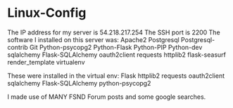 # Linux-Config

The IP address for my server is 54.218.217.254
The SSH port is 2200
The software I installed on this server was:
Apache2
Postgresql
Postgresql-contrib
Git
Python-psycopg2
Python-Flask
Python-PIP
Python-dev
sqlalchemy
Flask-SQLAlchemy
oauth2client
requests
httplib2
flask-seasurf
render_template
virtualenv

These were installed in the virtual env:
Flask
httplib2
requests
oauth2client
sqlalchemy
Flask-SQLAlchemy
python-psycopg2

I made use of MANY FSND Forum posts and some google searches.

